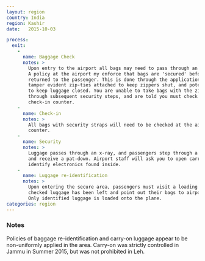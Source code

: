 ```yaml
---
layout: region
country: India
region: Kashir
date:   2015-10-03

process:
  exit:
    -
      name: Baggage Check
      notes: >
        Upon entry to the airport all bags may need to pass through an x-ray.
        A policy at the airport my enforce that bags are 'secured' before being
        returned to the passenger. This is done through the application of
        tamper evident zip-ties attached to keep zippers shut, and potentially straps added
        to keep luggage closed. You are unable to take bags with the zip-ties or straps
        through subsequent security steps, and are told you must check them at the
        check-in counter.
    -
      name: Check-in
      notes: >
        All bags with security straps will need to be checked at the airline
        counter.
    -
      name: Security
      notes: >
        Luggage passes through an x-ray, and passengers step through a metal detector
        and receive a pat-down. Airport staff will ask you to open carry-on bags and
        identify electronics found inside.
    -
      name: Luggage re-identification
      notes: >
        Upon entering the secure area, passengers must visit a loading dock where
        checked luggage has been left and point out their bags to airport staff.
        Only identified luggage is loaded onto the plane.
categories: region
---
```

<h3>Notes</h3>
Policies of baggage re-identification and carry-on luggage appear to be
non-uniformly applied in the area. Carry-on was strictly controlled in Jammu
in Summer 2015, but was not prohibited in Leh.
